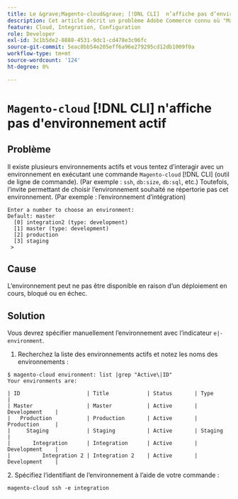 ```yaml
---
title: Le &grave;Magento-cloud&grave; [!DNL CLI]  n’affiche pas d’environnement actif
description: Cet article décrit un problème Adobe Commerce connu où "Magento-cloud" [!DNL CLI]  (outil de ligne de commande) n’affiche pas d’environnement actif.
feature: Cloud, Integration, Configuration
role: Developer
exl-id: 3c1b5de2-8888-4531-9dc1-cd478e3c96fc
source-git-commit: 5eac8bb54e205eff6a96e279295cd12db1009f0a
workflow-type: tm+mt
source-wordcount: '124'
ht-degree: 0%

---
```


# `Magento-cloud` [!DNL CLI] n&#39;affiche pas d&#39;environnement actif

## Problème

Il existe plusieurs environnements actifs et vous tentez d’interagir avec un environnement en exécutant une commande `Magento-cloud` [!DNL CLI] (outil de ligne de commande). (Par exemple : `ssh`, `db:size`, `db:sql`, etc.)
Toutefois, l’invite permettant de choisir l’environnement souhaité ne répertorie pas cet environnement. (Par exemple : l’environnement d’intégration)

```
Enter a number to choose an environment:
Default: master
  [0] integration2 (type: development)
  [1] master (type: development)
  [2] production
  [3] staging
 >
```

## Cause

L’environnement peut ne pas être disponible en raison d’un déploiement en cours, bloqué ou en échec.

## Solution

Vous devrez spécifier manuellement l’environnement avec l’indicateur `e|-environment`.

1. Recherchez la liste des environnements actifs et notez les noms des environnements :

```
$ magento-cloud environment: list |grep "Active\|ID"
Your environments are:

| ID                     | Title            | Status       | Type           |
| Master                 | Master           | Active       | Development    |
|   Production           | Production       | Active       | Production     |
|     Staging            | Staging          | Active       | Staging        |
|       Integration      | Integration      | Active       | Development    |
|          Integration 2 | Integration 2    | Active       | Development    |
```

&#x200B;2. Spécifiez l’identifiant de l’environnement à l’aide de votre commande :

`magento-cloud ssh -e integration`
